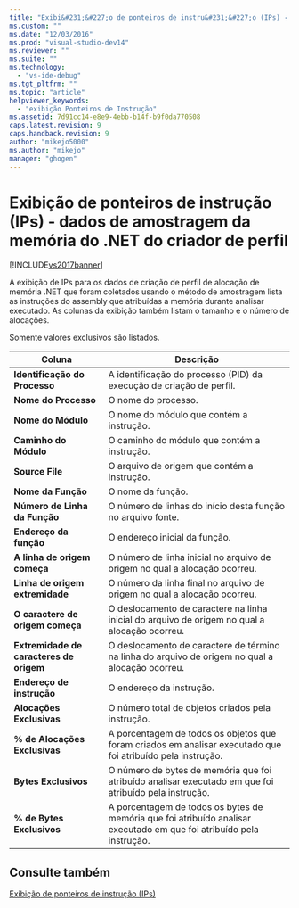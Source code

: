 ```yaml
---
title: "Exibi&#231;&#227;o de ponteiros de instru&#231;&#227;o (IPs) - dados de amostragem da mem&#243;ria do .NET do criador de perfil | Microsoft Docs"
ms.custom: ""
ms.date: "12/03/2016"
ms.prod: "visual-studio-dev14"
ms.reviewer: ""
ms.suite: ""
ms.technology: 
  - "vs-ide-debug"
ms.tgt_pltfrm: ""
ms.topic: "article"
helpviewer_keywords: 
  - "exibição Ponteiros de Instrução"
ms.assetid: 7d91cc14-e8e9-4ebb-b14f-b9f0da770508
caps.latest.revision: 9
caps.handback.revision: 9
author: "mikejo5000"
ms.author: "mikejo"
manager: "ghogen"
---
```

# Exibi&#231;&#227;o de ponteiros de instru&#231;&#227;o (IPs) - dados de amostragem da mem&#243;ria do .NET do criador de perfil
[!INCLUDE[vs2017banner](../code-quality/includes/vs2017banner.md)]

A exibição de IPs para os dados de criação de perfil de alocação de memória .NET que foram coletados usando o método de amostragem lista as instruções do assembly que atribuídas a memória durante analisar executado.  As colunas da exibição também listam o tamanho e o número de alocações.  
  
 Somente valores exclusivos são listados.  
  
|Coluna|Descrição|  
|------------|---------------|  
|**Identificação do Processo**|A identificação do processo \(PID\) da execução de criação de perfil.|  
|**Nome do Processo**|O nome do processo.|  
|**Nome do Módulo**|O nome do módulo que contém a instrução.|  
|**Caminho do Módulo**|O caminho do módulo que contém a instrução.|  
|**Source File**|O arquivo de origem que contém a instrução.|  
|**Nome da Função**|O nome da função.|  
|**Número de Linha da Função**|O número de linhas do início desta função no arquivo fonte.|  
|**Endereço da função**|O endereço inicial da função.|  
|**A linha de origem começa**|O número de linha inicial no arquivo de origem no qual a alocação ocorreu.|  
|**Linha de origem extremidade**|O número da linha final no arquivo de origem no qual a alocação ocorreu.|  
|**O caractere de origem começa**|O deslocamento de caractere na linha inicial do arquivo de origem no qual a alocação ocorreu.|  
|**Extremidade de caracteres de origem**|O deslocamento de caractere de término na linha do arquivo de origem no qual a alocação ocorreu.|  
|**Endereço de instrução**|O endereço da instrução.|  
|**Alocações Exclusivas**|O número total de objetos criados pela instrução.|  
|**% de Alocações Exclusivas**|A porcentagem de todos os objetos que foram criados em analisar executado que foi atribuído pela instrução.|  
|**Bytes Exclusivos**|O número de bytes de memória que foi atribuído analisar executado em que foi atribuído pela instrução.|  
|**% de Bytes Exclusivos**|A porcentagem de todos os bytes de memória que foi atribuído analisar executado em que foi atribuído pela instrução.|  
  
## Consulte também  
 [Exibição de ponteiros de instrução \(IPs\)](../profiling/instruction-pointers-ips-view-sampling-data.md)